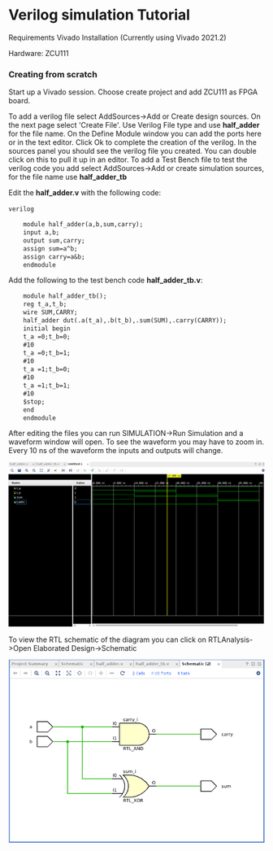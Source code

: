 # Verilog simulation Tutorial

Requirements
Vivado Installation (Currently using Vivado 2021.2)

Hardware:
ZCU111

### Creating from scratch

Start up a Vivado session. Choose create project and add ZCU111 as FPGA board.

To add a verilog file select AddSources->Add or Create design sources. On the next page select 'Create File'. Use Verilog File type and use <b>half_adder</b> for the file name. On the Define Module window you can add the ports here or in the text editor. Click Ok to complete the creation of the verilog. In the sources panel you should see the verilog file you created. You can double click on this to pull it up in an editor. To add a Test Bench file to test the verilog code you add select AddSources->Add or create simulation sources, for the file name use <b>half_adder_tb</b>

Edit the <b>half_adder.v</b> with the following code:

`verilog`

```
    module half_adder(a,b,sum,carry);
    input a,b;
    output sum,carry;
    assign sum=a^b;
    assign carry=a&b;
    endmodule
```


Add the following to the test bench code <b>half_adder_tb.v</b>:

```
    module half_adder_tb();
    reg t_a,t_b;
    wire SUM,CARRY;
    half_adder dut(.a(t_a),.b(t_b),.sum(SUM),.carry(CARRY));
    initial begin
    t_a =0;t_b=0;
    #10
    t_a =0;t_b=1;
    #10
    t_a =1;t_b=0;
    #10
    t_a =1;t_b=1;
    #10
    $stop;
    end
    endmodule
```

After editing the files you can run SIMULATION->Run Simulation and a waveform window will open. To see the waveform you may have to zoom in. Every 10 ns of the waveform the inputs and outputs will change.

![Waveform](waveform.png)

To view the RTL schematic of the diagram you can click on RTLAnalysis->Open Elaborated Design->Schematic

![RTL schematic](schematic.png)
